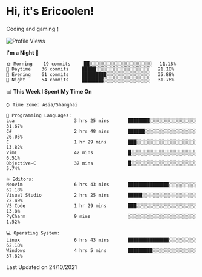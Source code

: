 # Hi, it's Ericoolen!
Coding and gaming！

<!--START_SECTION:waka-->
![Profile Views](http://img.shields.io/badge/Profile%20Views-9-blue)

**I'm a Night 🦉** 

```text
🌞 Morning    19 commits     ██░░░░░░░░░░░░░░░░░░░░░░░   11.18% 
🌆 Daytime    36 commits     █████░░░░░░░░░░░░░░░░░░░░   21.18% 
🌃 Evening    61 commits     █████████░░░░░░░░░░░░░░░░   35.88% 
🌙 Night      54 commits     ████████░░░░░░░░░░░░░░░░░   31.76%

```


📊 **This Week I Spent My Time On** 

```text
⌚︎ Time Zone: Asia/Shanghai

💬 Programming Languages: 
Lua                      3 hrs 25 mins       ████████░░░░░░░░░░░░░░░░░   31.67% 
C#                       2 hrs 48 mins       ██████░░░░░░░░░░░░░░░░░░░   26.05% 
C                        1 hr 29 mins        ███░░░░░░░░░░░░░░░░░░░░░░   13.82% 
VimL                     42 mins             █░░░░░░░░░░░░░░░░░░░░░░░░   6.51% 
Objective-C              37 mins             █░░░░░░░░░░░░░░░░░░░░░░░░   5.74%

🔥 Editors: 
Neovim                   6 hrs 43 mins       ███████████████░░░░░░░░░░   62.18% 
Visual Studio            2 hrs 25 mins       █████░░░░░░░░░░░░░░░░░░░░   22.49% 
VS Code                  1 hr 29 mins        ███░░░░░░░░░░░░░░░░░░░░░░   13.8% 
PyCharm                  9 mins              ░░░░░░░░░░░░░░░░░░░░░░░░░   1.52%

💻 Operating System: 
Linux                    6 hrs 43 mins       ███████████████░░░░░░░░░░   62.18% 
Windows                  4 hrs 5 mins        █████████░░░░░░░░░░░░░░░░   37.82%

```


 Last Updated on 24/10/2021
<!--END_SECTION:waka-->

